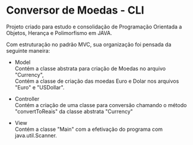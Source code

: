 # Conversor de Moedas - CLI

Projeto criado para estudo e consolidação de Programação Orientada a Objetos, Herança e Polimorfismo em JAVA. 

Com estruturação no padrão MVC, sua organização foi pensada da seguinte maneira:

* Model <br>
Contém a classe abstrata para criação de Moedas  no arquivo "Currency", <br>
Contém a classe de criação das moedas Euro e Dolar nos arquivos "Euro" e "USDollar".

* Controller <br>
Contém a criação de uma classe para conversão chamando o método "convertToReais" da classe abstrata "Currency" <br>

* View <br>
Contém a classe "Main" com a efetivação do programa com java.util.Scanner.
